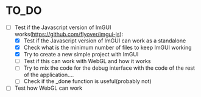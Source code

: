 # TO_DO

- [ ] Test if the Javascript version of ImGUI works(https://github.com/flyover/imgui-js):
    - [x] Test if the Javascript version of ImGUI can work as a standalone
    - [x] Check what is the minimum number of files to keep ImGUI working
    - [x] Try to create a new simple project with ImGUI
    - [ ] Test if this can work with WebGL and how it works
    - [ ] Try to mix the code for the debug interface with the code of the rest of the application....
    - [ ] Check if the _done function is useful(probably not)
- [ ] Test how WebGL can work